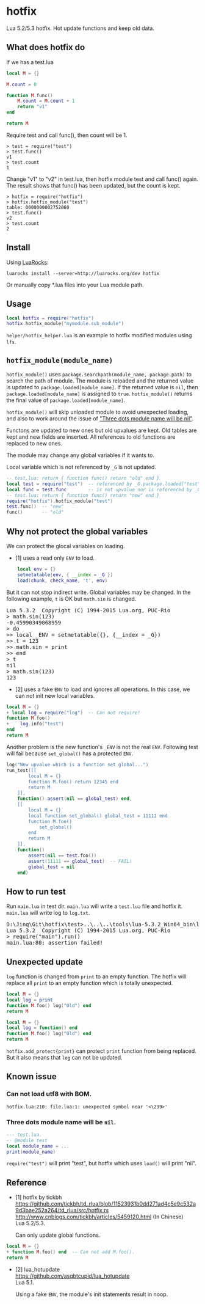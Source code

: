 # hotfix
Lua 5.2/5.3 hotfix. Hot update functions and keep old data.

What does hotfix do
---------------------
If we has a test.lua
```lua
local M = {}

M.count = 0

function M.func()
    M.count = M.count + 1
    return "v1"
end

return M
```

Require test and call func(), then count will be 1.
```
> test = require("test")                              
> test.func()                                         
v1                                                    
> test.count                                          
1                                                     
```

Change "v1" to "v2" in test.lua, then hotfix module test and call func() again.
The result shows that func() has been updated, but the count is kept.
```
> hotfix = require("hotfix")                          
> hotfix.hotfix_module("test")                        
table: 0000000002752060                               
> test.func()                                         
v2                                                    
> test.count                                          
2                                                     
```

Install
-------
Using [LuaRocks](https://luarocks.org): 
```
luarocks install --server=http://luarocks.org/dev hotfix
```

Or manually copy *.lua files into your Lua module path.

Usage
-----
```lua
local hotfix = require("hotfix")
hotfix.hotfix_module("mymodule.sub_module")
```

`helper/hotfix_helper.lua` is an example to hotfix modified modules using `lfs`.

`hotfix_module(module_name)`
---------------------------
`hotfix_module()` uses `package.searchpath(module_name, package.path)`
 to search the path of module.
The module is reloaded and the returned value is updated to `package.loaded[module_name]`.
If the returned value is `nil`, then `package.loaded[module_name]` is assigned to `true`.
`hotfix_module()` returns the final value of `package.loaded[module_name]`.

`hotfix_module()` will skip unloaded module to avoid unexpected loading,
and also to work around the issue of
 ["Three dots module name will be nil"](https://github.com/jinq0123/hotfix#three-dots-module-name-will-be-nil).

Functons are updated to new ones but old upvalues are kept.
Old tables are kept and new fields are inserted.
All references to old functions are replaced to new ones.

The module may change any global variables if it wants to.

Local variable which is not referenced by `_G` is not updated.
```lua
-- test.lua: return { function func() return "old" end }
local test = require("test")  -- referenced by _G.package.loaded["test"]
local func = test.func        -- is not upvalue nor is referenced by _G
-- test.lua: return { function func() return "new" end }
require("hotfix").hotfix_module("test")
test.func()  -- "new"  
func()       -- "old"
```

Why not protect the global variables
-------------------------------------
We can protect the glocal variables on loading.

* [1] uses a read only `ENV` to load.
```lua
    local env = {}
    setmetatable(env, { __index = _G })
    load(chunk, check_name, 't', env)
```

But it can not stop indirect write.
Global variables may be changed.
In the following example, `t` is OK but `math.sin` is changed.

<pre>
Lua 5.3.2  Copyright (C) 1994-2015 Lua.org, PUC-Rio
> math.sin(123)
-0.45990349068959
> do
>> local _ENV = setmetatable({}, {__index = _G})
>> t = 123
>> math.sin = print
>> end
> t
nil
> math.sin(123)
123
</pre>

* [2] uses a fake `ENV` to load and ignores all operations.
In this case, we can not init new local variables.
```lua
local M = {}
+ local log = require("log")  -- Can not require!
function M.foo()
+    log.info("test")
end
return M
```

Another problem is the new function's `_ENV` is not the real `ENV`.
Following test will fail because `set_global()` has a protected `ENV`.
```lua
log("New upvalue which is a function set global...")
run_test([[
        local M = {}
        function M.foo() return 12345 end
        return M
    ]],
    function() assert(nil == global_test) end,
    [[
        local M = {}
        local function set_global() global_test = 11111 end
        function M.foo()
            set_global()
        end
        return M
    ]],
    function()
        assert(nil == test.foo())
        assert(11111 == global_test)  -- FAIL!
        global_test = nil
    end)
```

How to run test
------------------
Run `main.lua` in test dir.
`main.lua` will write a `test.lua` file and hotfix it.
`main.lua` will write log to `log.txt`.
<pre>
D:\Jinq\Git\hotfix\test>..\..\..\tools\lua-5.3.2_Win64_bin\lua53
Lua 5.3.2  Copyright (C) 1994-2015 Lua.org, PUC-Rio
> require("main").run()
main.lua:80: assertion failed!
</pre>

Unexpected update
-------------------
`log` function is changed from `print` to an empty function.
The hotfix will replace all `print` to an empty function which is totally unexpected.
```lua
local M = {}
local log = print
function M.foo() log("Old") end
return M
```
```lua
local M = {}
local log = function() end
function M.foo() log("Old") end
return M
```
`hotfix.add_protect{print}` can protect `print` function from being replaced.
But it also means that `log` can not be updated.

Known issue
--------------
### Can not load utf8 with BOM.
```
hotfix.lua:210: file.lua:1: unexpected symbol near '<\239>'
```
### Three dots module name will be `nil`.
```lua
--- test.lua.
-- @module test
local module_name = ...
print(module_name)
```
`require("test")` will print "test", but hotfix which uses `load()` will print "nil".

Reference
---------
* [1] hotfix by tickbh
  <br>https://github.com/tickbh/td_rlua/blob/11523931b0dd271ad4c5e9c532a9d3bae252a264/td_rlua/src/hotfix.rs
  <br>http://www.cnblogs.com/tickbh/articles/5459120.html (In Chinese)
  <br>Lua 5.2/5.3.
  
  Can only update global functions.
  
```lua
local M = {}
+ function M.foo() end  -- Can not add M.foo().
return M
```  
  
* [2] lua_hotupdate
  <br>https://github.com/asqbtcupid/lua_hotupdate
  <br>Lua 5.1.

  Using a fake `ENV`, the module's init statements result in noop.

